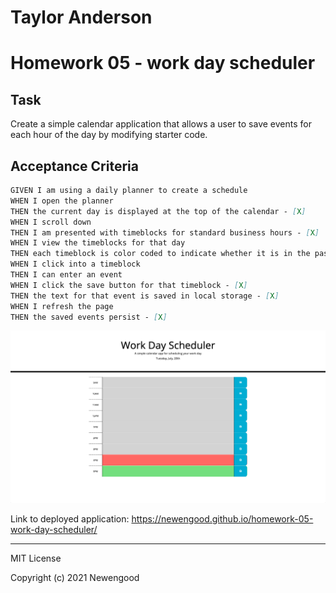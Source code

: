 # Taylor Anderson
# Homework 05 - work day scheduler

## Task

Create a simple calendar application that allows a user to save events for each hour of the day by modifying starter code. 

## Acceptance Criteria

```md
GIVEN I am using a daily planner to create a schedule
WHEN I open the planner
THEN the current day is displayed at the top of the calendar - [X]
WHEN I scroll down
THEN I am presented with timeblocks for standard business hours - [X]
WHEN I view the timeblocks for that day
THEN each timeblock is color coded to indicate whether it is in the past, present, or future - [X]
WHEN I click into a timeblock
THEN I can enter an event
WHEN I click the save button for that timeblock - [X]
THEN the text for that event is saved in local storage - [X]
WHEN I refresh the page
THEN the saved events persist - [X]
```

![Screenshot of deployed application](./docs/images/screenshot.png)

Link to deployed application: https://newengood.github.io/homework-05-work-day-scheduler/

- - -
MIT License

Copyright (c) 2021 Newengood
